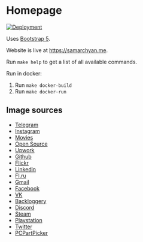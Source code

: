 # Homepage

[![Deployment](https://github.com/desecho/homepage/actions/workflows/deployment.yaml/badge.svg)](https://github.com/desecho/homepage/actions/workflows/deployment.yaml)

Uses [Bootstrap 5](https://getbootstrap.com/).

Website is live at <https://samarchyan.me>.

Run `make help` to get a list of all available commands.

Run in docker:

1. Run `make docker-build`
2. Run `make docker-run`

## Image sources

* [Telegram](https://telegram.org/)
* [Instagram](https://en.facebookbrand.com/instagram/assets/instagram)
* [Movies](https://fontawesome.com/)
* [Open Source](https://opensource.org/logo-usage-guidelines)
* [Upwork](https://www.upwork.com/press#media-resources)
* [Github](https://github.com/logos)
* [Flickr](https://help.flickr.com/en_us/brand-guidelines-r1KCpZZvS)
* [Linkedin](https://brand.linkedin.com/downloads)
* [Fl.ru](https://www.fl.ru/)
* [Gmail](https://about.google/brand-resource-center/logos-list/)
* [Facebook](https://en.facebookbrand.com/facebookapp/assets/f-logo?audience=landing)
* [VK](https://vk.com/brand)
* [Backloggery](https://backloggery.com/games)
* [Discord](https://discord.com/branding)
* [Steam](https://partner.steamgames.com/doc/marketing/branding)
* [Playstation](https://www.playstation.com/)
* [Twitter](https://about.twitter.com/en/who-we-are/brand-toolkit)
* [PCPartPicker](https://pcpartpicker.com/)
